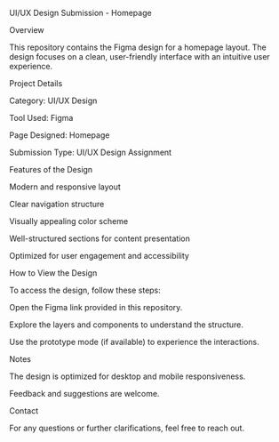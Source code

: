 UI/UX Design Submission - Homepage

Overview

This repository contains the Figma design for a homepage layout. The design focuses on a clean, user-friendly interface with an intuitive user experience.

Project Details

Category: UI/UX Design

Tool Used: Figma

Page Designed: Homepage

Submission Type: UI/UX Design Assignment

Features of the Design

Modern and responsive layout

Clear navigation structure

Visually appealing color scheme

Well-structured sections for content presentation

Optimized for user engagement and accessibility

How to View the Design

To access the design, follow these steps:

Open the Figma link provided in this repository.

Explore the layers and components to understand the structure.

Use the prototype mode (if available) to experience the interactions.

Notes

The design is optimized for desktop and mobile responsiveness.

Feedback and suggestions are welcome.

Contact

For any questions or further clarifications, feel free to reach out.

